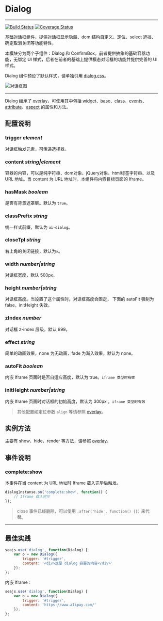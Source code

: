 # Dialog

---

[![Build Status](https://secure.travis-ci.org/aralejs/dialog.png)](https://travis-ci.org/aralejs/dialog)
[![Coverage Status](https://coveralls.io/repos/aralejs/dialog/badge.png?branch=master)](https://coveralls.io/r/aralejs/dialog)

基础对话框组件，提供对话框显示隐藏、dom 结构自定义、定位、select 遮挡、确定取消关闭等功能特性。

本模块分为两个子组件：Dialog 和 ConfirmBox，前者提供抽象的基础容器功能，无绑定 UI 样式，后者在前者的基础上提供模态对话框的功能并提供完善的 UI 样式。

Dialog 组件预设了默认样式，请单独引用 [dialog.css](http://aralejs.org/dialog/src/dialog.css)。

![对话框图](https://i.alipayobjects.com/e/201308/xqEbLhq3p.png)

---

Dialog 继承了 [overlay](http://aralejs.org/overlay/)，可使用其中包括 [widget](http://aralejs.org/widget/)、[base](http://aralejs.org/base/)、[class](http://aralejs.org/class/)、[events](http://aralejs.org/events/)、[attribute](http://aralejs.org/base/docs/attribute.html)、[aspect](http://aralejs.org/base/docs/aspect.html) 的属性和方法。

## 配置说明

### trigger *element*

对话框触发元素，可传递选择器。

### content *string|element*

容器的内容，可以是纯字符串、dom对象、jQuery对象、html标签字符串、以及 URL 地址。当 content 为 URL 地址时，本组件将内嵌目标页面的 Iframe。

### hasMask *boolean*

是否有背景遮罩层。默认为 `true`。

### classPrefix *string*

统一样式前缀，默认为 `ui-dialog`。

### closeTpl *string*

右上角的关闭链接，默认为`×`。

### width *number|string*

对话框宽度，默认 500px。

### height *number|string*

对话框高度。当设置了这个属性时，对话框高度会固定，
下面的 autoFit 强制为 false，initHeight 失效。

### zIndex *number*

对话框 z-index 层级，默认 999。

### effect *string*

简单的动画效果，none 为无动画，fade 为渐入效果。默认为 none。

### autoFit *boolean*

内嵌 Iframe 页面时是否自适应高度，默认为 true。`iframe 类型时有效`

### initHeight *number|string*

内嵌 Iframe 页面时对话框的初始高度，默认为 300px 。`iframe 类型时有效`


> 其他配置如定位参数 `align` 等请参照 [overlay](http://aralejs.org/overlay/)。


## 实例方法

主要有 show、hide、render 等方法，请参照 [overlay](http://aralejs.org/overlay/)。


## 事件说明

### complete:show

本事件在当 content 为 URL 地址时 Iframe 载入完毕后触发。

```js
dialogInstanse.on('complete:show', function() {
    // Iframe 载入完毕
});
```

> close 事件已经删除，可以使用 `.after('hide', function() {})` 来代替。

---

## 最佳实践

```js
seajs.use('dialog', function(Dialog) {
    var o = new Dialog({
        trigger: '#trigger',
        content: '<div>这是 dialog 容器的内容</div>'
    });
};
```

内嵌 Iframe：

```js
seajs.use('dialog', function(Dialog) {
    var o = new Dialog({
        trigger: '#trigger',
        content: 'https://www.alipay.com/'
    });
};
```

